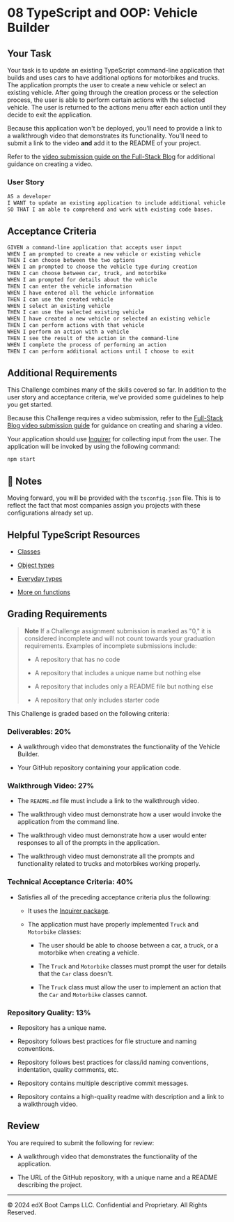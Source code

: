 # 08 TypeScript and OOP: Vehicle Builder

## Your Task

Your task is to update an existing TypeScript command-line application that builds and uses cars to have additional options for motorbikes and trucks. The application prompts the user to create a new vehicle or select an existing vehicle. After going through the creation process or the selection process, the user is able to perform certain actions with the selected vehicle. The user is returned to the actions menu after each action until they decide to exit the application.

Because this application won't be deployed, you'll need to provide a link to a walkthrough video that demonstrates its functionality. You'll need to submit a link to the video **and** add it to the README of your project.

Refer to the [video submission guide on the Full-Stack Blog](https://coding-boot-camp.github.io/full-stack/computer-literacy/video-submission-guide) for additional guidance on creating a video.

### User Story

```md
AS a developer
I WANT to update an existing application to include additional vehicle types
SO THAT I am able to comprehend and work with existing code bases.
```

## Acceptance Criteria

```md
GIVEN a command-line application that accepts user input
WHEN I am prompted to create a new vehicle or existing vehicle
THEN I can choose between the two options
WHEN I am prompted to choose the vehicle type during creation
THEN I can choose between car, truck, and motorbike
WHEN I am prompted for details about the vehicle
THEN I can enter the vehicle information
WHEN I have entered all the vehicle information
THEN I can use the created vehicle
WHEN I select an existing vehicle
THEN I can use the selected existing vehicle
WHEN I have created a new vehicle or selected an existing vehicle
THEN I can perform actions with that vehicle
WHEN I perform an action with a vehicle
THEN I see the result of the action in the command-line
WHEN I complete the process of performing an action
THEN I can perform additional actions until I choose to exit
```

## Additional Requirements

This Challenge combines many of the skills covered so far. In addition to the user story and acceptance criteria, we've provided some guidelines to help you get started.

Because this Challenge requires a video submission, refer to the [Full-Stack Blog video submission guide](https://coding-boot-camp.github.io/full-stack/computer-literacy/video-submission-guide) for guidance on creating and sharing a video.

Your application should use [Inquirer](https://www.npmjs.com/package/inquirer) for collecting input from the user. The application will be invoked by using the following command:

```bash
npm start
```

## 📝 Notes

Moving forward, you will be provided with the `tsconfig.json` file. This is to reflect the fact that most companies assign you projects with these configurations already set up.

## Helpful TypeScript Resources

* [Classes](https://www.typescriptlang.org/docs/handbook/2/classes.html)

* [Object types](https://www.typescriptlang.org/docs/handbook/2/objects.html)

* [Everyday types](https://www.typescriptlang.org/docs/handbook/2/everyday-types.html)

* [More on functions](https://www.typescriptlang.org/docs/handbook/2/functions.html)

## Grading Requirements

> **Note** If a Challenge assignment submission is marked as "0," it is considered incomplete and will not count towards your graduation requirements. Examples of incomplete submissions include:
>
> * A repository that has no code
>
> * A repository that includes a unique name but nothing else
>
> * A repository that includes only a README file but nothing else
>
> * A repository that only includes starter code

This Challenge is graded based on the following criteria:

### Deliverables: 20%

* A walkthrough video that demonstrates the functionality of the Vehicle Builder.

* Your GitHub repository containing your application code.

### Walkthrough Video: 27%

* The `README.md` file must include a link to the walkthrough video.

* The walkthrough video must demonstrate how a user would invoke the application from the command line.

* The walkthrough video must demonstrate how a user would enter responses to all of the prompts in the application.

* The walkthrough video must demonstrate all the prompts and functionality related to trucks and motorbikes working properly.

### Technical Acceptance Criteria: 40%

* Satisfies all of the preceding acceptance criteria plus the following:

  * It uses the [Inquirer package](https://www.npmjs.com/package/inquirer).

  * The application must have properly implemented `Truck` and `Motorbike` classes:

    * The user should be able to choose between a car, a truck, or a motorbike when creating a vehicle.

    * The `Truck` and `Motorbike` classes must prompt the user for details that the `Car` class doesn't.

    * The `Truck` class must allow the user to implement an action that the `Car` and `Motorbike` classes cannot.

### Repository Quality: 13%

* Repository has a unique name.

* Repository follows best practices for file structure and naming conventions.

* Repository follows best practices for class/id naming conventions, indentation, quality comments, etc.

* Repository contains multiple descriptive commit messages.

* Repository contains a high-quality readme with description and a link to a walkthrough video.

## Review


You are required to submit the following for review:

* A walkthrough video that demonstrates the functionality of the application.

* The URL of the GitHub repository, with a unique name and a README describing the project.

---
&copy; 2024 edX Boot Camps LLC. Confidential and Proprietary. All Rights Reserved.
